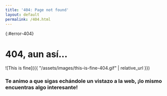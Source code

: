 ```yaml
---
title: '404: Page not found'
layout: default
permalink: /404.html
---
```


{:#error-404}

# 404, aun así...

![This is fine]({{ "/assets/images/this-is-fine-404.gif" | relative_url }})

### Te animo a que sigas echándole un vistazo a la web, ¡lo mismo encuentras algo interesante!
